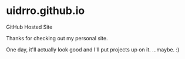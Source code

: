 # uidrro.github.io
GitHub Hosted Site

Thanks for checking out my personal site.

One day, it'll actually look good and I'll put projects up on it.
...maybe. :)